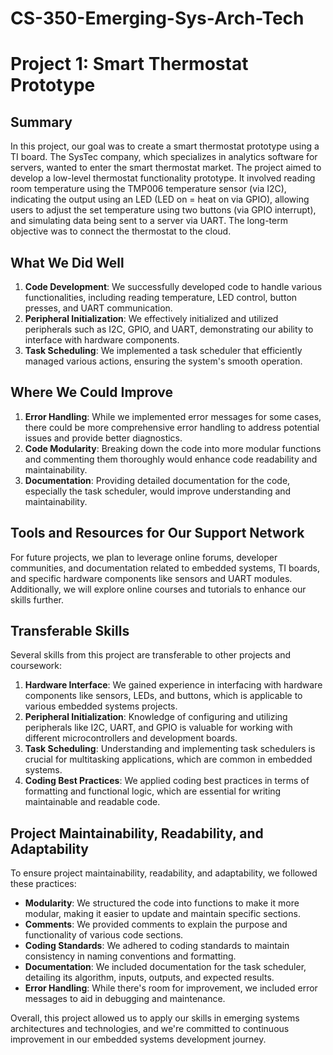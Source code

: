# CS-350-Emerging-Sys-Arch-Tech
# Project 1: Smart Thermostat Prototype

## Summary
In this project, our goal was to create a smart thermostat prototype using a TI board. The SysTec company, which specializes in analytics software for servers, wanted to enter the smart thermostat market. The project aimed to develop a low-level thermostat functionality prototype. It involved reading room temperature using the TMP006 temperature sensor (via I2C), indicating the output using an LED (LED on = heat on via GPIO), allowing users to adjust the set temperature using two buttons (via GPIO interrupt), and simulating data being sent to a server via UART. The long-term objective was to connect the thermostat to the cloud.

## What We Did Well
1. **Code Development**: We successfully developed code to handle various functionalities, including reading temperature, LED control, button presses, and UART communication.
2. **Peripheral Initialization**: We effectively initialized and utilized peripherals such as I2C, GPIO, and UART, demonstrating our ability to interface with hardware components.
3. **Task Scheduling**: We implemented a task scheduler that efficiently managed various actions, ensuring the system's smooth operation.

## Where We Could Improve
1. **Error Handling**: While we implemented error messages for some cases, there could be more comprehensive error handling to address potential issues and provide better diagnostics.
2. **Code Modularity**: Breaking down the code into more modular functions and commenting them thoroughly would enhance code readability and maintainability.
3. **Documentation**: Providing detailed documentation for the code, especially the task scheduler, would improve understanding and maintainability.

## Tools and Resources for Our Support Network
For future projects, we plan to leverage online forums, developer communities, and documentation related to embedded systems, TI boards, and specific hardware components like sensors and UART modules. Additionally, we will explore online courses and tutorials to enhance our skills further.

## Transferable Skills
Several skills from this project are transferable to other projects and coursework:
1. **Hardware Interface**: We gained experience in interfacing with hardware components like sensors, LEDs, and buttons, which is applicable to various embedded systems projects.
2. **Peripheral Initialization**: Knowledge of configuring and utilizing peripherals like I2C, UART, and GPIO is valuable for working with different microcontrollers and development boards.
3. **Task Scheduling**: Understanding and implementing task schedulers is crucial for multitasking applications, which are common in embedded systems.
4. **Coding Best Practices**: We applied coding best practices in terms of formatting and functional logic, which are essential for writing maintainable and readable code.

## Project Maintainability, Readability, and Adaptability
To ensure project maintainability, readability, and adaptability, we followed these practices:
- **Modularity**: We structured the code into functions to make it more modular, making it easier to update and maintain specific sections.
- **Comments**: We provided comments to explain the purpose and functionality of various code sections.
- **Coding Standards**: We adhered to coding standards to maintain consistency in naming conventions and formatting.
- **Documentation**: We included documentation for the task scheduler, detailing its algorithm, inputs, outputs, and expected results.
- **Error Handling**: While there's room for improvement, we included error messages to aid in debugging and maintenance.

Overall, this project allowed us to apply our skills in emerging systems architectures and technologies, and we're committed to continuous improvement in our embedded systems development journey.
